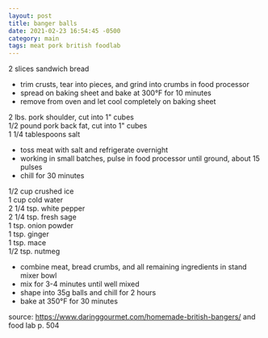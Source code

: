 ```yaml
---
layout: post
title: banger balls
date: 2021-02-23 16:54:45 -0500
category: main
tags: meat pork british foodlab
---
```


2 slices sandwich bread  
* trim crusts, tear into pieces, and grind into crumbs in food processor
* spread on baking sheet and bake at 300°F for 10 minutes
* remove from oven and let cool completely on baking sheet

2 lbs. pork shoulder, cut into 1" cubes  
1/2 pound pork back fat, cut into 1" cubes  
1 1/4 tablespoons salt  
* toss meat with salt and refrigerate overnight
* working in small batches, pulse in food processor until ground, about 15 pulses
* chill for 30 minutes

1/2 cup crushed ice  
1 cup cold water  
2 1/4 tsp. white pepper  
2 1/4 tsp. fresh sage  
1 tsp. onion powder  
1 tsp. ginger  
1 tsp. mace  
1/2 tsp. nutmeg  
* combine meat, bread crumbs, and all remaining ingredients in stand mixer bowl
* mix for 3-4 minutes until well mixed
* shape into 35g balls and chill for 2 hours
* bake at 350°F for 30 minutes

source: <https://www.daringgourmet.com/homemade-british-bangers/> and food lab p. 504
